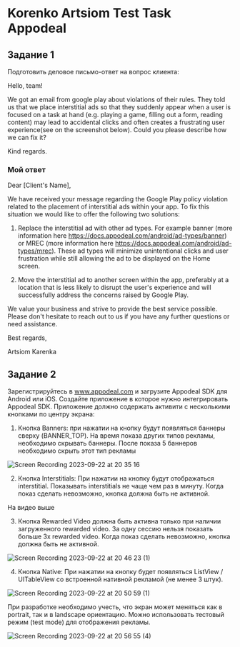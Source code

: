 # Korenko Artsiom Test Task Appodeal

## Задание 1

Подготовить деловое письмо-ответ на вопрос клиента:

Hello, team!

We got an email from google play about violations of their rules. They told us that we place interstitial ads so that they suddenly appear when a user is focused on a task at hand (e.g. playing a game, filling out a form, reading content) may lead to accidental clicks and often creates a frustrating user experience(see on the screenshot below).
Could you please describe how we can fix it? 

Kind regards.

### Мой ответ 

Dear [Client's Name],

We have received your message regarding the Google Play policy violation related to the placement of interstitial ads within your app. To fix this situation we would like to offer the following two solutions:

1.  Replace the interstitial ad with other ad types. For example banner (more information here https://docs.appodeal.com/android/ad-types/banner) or MREC (more information here https://docs.appodeal.com/android/ad-types/mrec). These ad types will minimize unintentional clicks and user frustration while still allowing the ad to be displayed on the Home screen.

2. Move the  interstitial ad to another screen within the app, preferably at a location that is less likely to disrupt the user's experience and will successfully address the concerns raised by Google Play.

We value your business and strive to provide the best service possible. Please don't hesitate to reach out to us if you have any further questions or need assistance.

Best regards,

Artsiom Karenka

## Задание 2 

Зарегистрируйтесь в www.appodeal.com и загрузите Appodeal SDK для Android или iOS. Создайте приложение в которое нужно интегрировать Appodeal SDK. Приложение должно содержать активити с несколькими кнопками по центру экрана:

1) Кнопка Banners: при нажатии на кнопку будут появляться баннеры сверху (BANNER_TOP). На время показа других типов рекламы, необходимо скрывать баннеры. После показа 5 баннеров необходимо скрыть этот тип рекламы

![Screen Recording 2023-09-22 at 20 35 16](https://github.com/arti1233/TestTaskAppodeal/assets/107428500/010a592e-c79b-4aa0-95d4-d4c36a7cb981)

2) Кнопка Interstitials: При нажатии на кнопку будут отображаться interstitial. Показывать interstitials не чаще чем раз в минуту. Когда показ сделать невозможно, кнопка должна быть не активной.

На видео выше
   
3) Кнопка Rewarded Video должна быть активна только при наличии загруженного rewarded video. За одну сессию нельзя показать больше 3х rewarded video. Когда показ сделать невозможно, кнопка должна быть не активной.

![Screen Recording 2023-09-22 at 20 46 23 (1)](https://github.com/arti1233/TestTaskAppodeal/assets/107428500/93d769fd-9eab-47ec-8f42-9f6ecb7b178d)

4) Кнопка Native: При нажатии на кнопку будет появляться ListView / UITableView со встроенной нативной рекламой (не менее 3 штук).

![Screen Recording 2023-09-22 at 20 50 59 (1)](https://github.com/arti1233/TestTaskAppodeal/assets/107428500/128f1a43-d0f2-4e47-8998-d51d3c3ae1e8)

При разработке необходимо учесть, что экран может меняться как в portrait, так и в landscape ориентацию. Можно использовать тестовый режим (test mode) для отображения рекламы.

![Screen Recording 2023-09-22 at 20 56 55 (4)](https://github.com/arti1233/TestTaskAppodeal/assets/107428500/5dc08e0c-7c6c-4669-86fa-b001cc6eb2a8)






